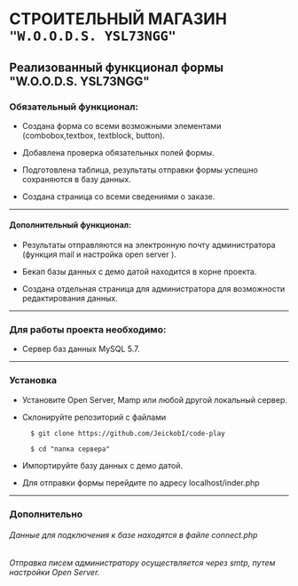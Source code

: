 # СТРОИТЕЛЬНЫЙ МАГАЗИН ``"W.O.O.D.S. YSL73NGG"``

## Реализованный функционал формы "W.O.O.D.S. YSL73NGG"

### Обязательный функционал:

- Создана форма со всеми возможными элементами (combobox,textbox, textblock, button).

- Добавлена проверка обязательных полей формы.

- Подготовлена таблица, результаты отправки формы успешно сохраняются в базу данных.

- Создана страница со всеми сведениями о заказе.

-----

#### Дополнительный функционал:

- Результаты отправляются на электронную почту администратора (функция mail и настройка open server ).

- Бекап базы данных с демо датой находится в корне проекта.

- Создана отдельная страница для администратора для возможности редактирования данных.

-----

### Для работы проекта необходимо:

- Сервер баз данных MySQL 5.7.

-----

### Установка

- Установите Open Server, Mamp или любой другой локальный сервер.

- Склонируйте репозиторий с файлами

        $ git clone https://github.com/JeickobI/code-play

        $ cd "папка сервера"

- Импортируйте базу данных с демо датой.

- Для отправки формы перейдите по адресу localhost/inder.php

-----

### Дополнительно

###### Данные для подключения к базе находятся в файле connect.php

###### Отправка писем администратору осуществляется через smtp, путем настройки Open Server.
